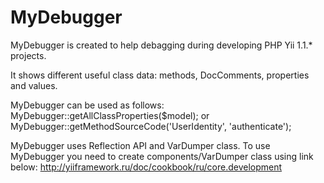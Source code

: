 # MyDebugger
MyDebugger is created to help debagging during developing PHP Yii 1.1.* projects.

It shows different useful class data: methods, DocComments, properties and values.

MyDebugger can be used as follows:
MyDebugger::getAllClassProperties($model);
or
MyDebugger::getMethodSourceCode('UserIdentity', 'authenticate');

MyDebugger uses Reflection API and VarDumper class.
To use MyDebugger you need to create components/VarDumper class using link below:
http://yiiframework.ru/doc/cookbook/ru/core.development
